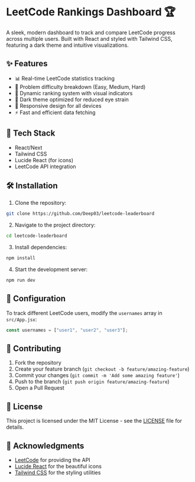 # LeetCode Rankings Dashboard 🏆

A sleek, modern dashboard to track and compare LeetCode progress across multiple users. Built with React and styled with Tailwind CSS, featuring a dark theme and intuitive visualizations.

## ✨ Features

- 📊 Real-time LeetCode statistics tracking
- 🎯 Problem difficulty breakdown (Easy, Medium, Hard)
- 🏅 Dynamic ranking system with visual indicators
- 🌙 Dark theme optimized for reduced eye strain
- 📱 Responsive design for all devices
- ⚡ Fast and efficient data fetching

## 🚀 Tech Stack

- React/Next
- Tailwind CSS
- Lucide React (for icons)
- LeetCode API integration

## 🛠️ Installation

1. Clone the repository:
```bash
git clone https://github.com/Deep03/leetcode-leaderboard
```

2. Navigate to the project directory:
```bash
cd leetcode-leaderboard
```

3. Install dependencies:
```bash
npm install
```

4. Start the development server:
```bash
npm run dev
```

## 🔧 Configuration

To track different LeetCode users, modify the `usernames` array in `src/App.jsx`:

```javascript
const usernames = ["user1", "user2", "user3"];
```

## 🤝 Contributing

1. Fork the repository
2. Create your feature branch (`git checkout -b feature/amazing-feature`)
3. Commit your changes (`git commit -m 'Add some amazing feature'`)
4. Push to the branch (`git push origin feature/amazing-feature`)
5. Open a Pull Request

## 📝 License

This project is licensed under the MIT License - see the [LICENSE](LICENSE) file for details.

## 🙏 Acknowledgments

- [LeetCode](https://leetcode.com/) for providing the API
- [Lucide React](https://lucide.dev/) for the beautiful icons
- [Tailwind CSS](https://tailwindcss.com/) for the styling utilities
